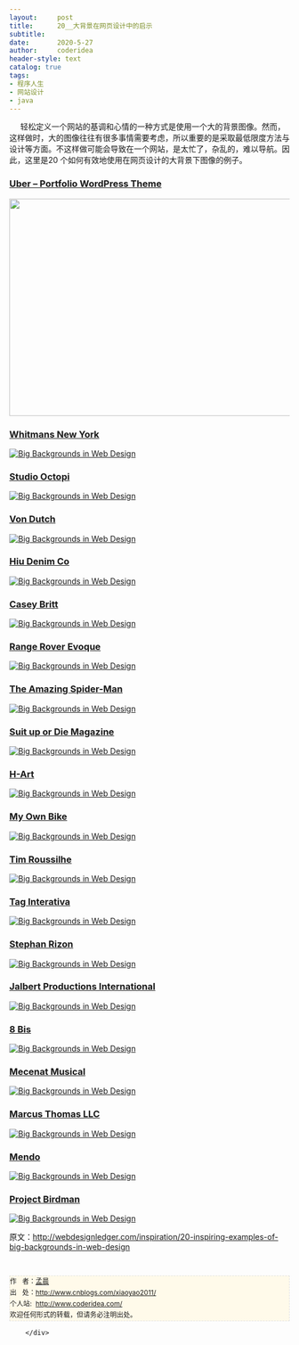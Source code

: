 ```yaml
---
layout:     post
title:      20__大背景在网页设计中的启示
subtitle:   
date:       2020-5-27
author:     coderidea
header-style: text
catalog: true
tags:
- 程序人生
- 网站设计
- java
--- 
```

<div class="postBody">
			<div id="cnblogs_post_body" class="blogpost-body"><p><span>     轻松定义一个网站的基调和心情的一种方式是使用一个大的背景图像。</span><span>然而，这样做时，大的图像往往有很多事情需要考虑，所以重要的是采取最低限度方法与设计等方面。</span><span>不这样做可能会导致在一个网站，是太忙了，杂乱的，难以导航。</span><span>因此，这里是20 个如何有效地使用在网页设计的大背景下图像的例子。</span></p>
<h3><a title="premium wordpress themes" href="http://themetrust.com/demos/uber/">Uber – Portfolio WordPress Theme</a></h3>
<p><a title="premium wordpress themes" href="http://themetrust.com/demos/uber/"><img class="aligncenter size-full wp-image-15136" title="uber_big_bkg" src="http://webdesignledger.com/wp-content/uploads/2012/05/uber_big_bkg.jpg" alt="" width="580" height="390" /></a></p>
<h3><a href="http://www.whitmansnyc.com/">Whitmans New York</a></h3>
<p><a href="http://www.whitmansnyc.com/"><img class="aligncenter size-full wp-image-3448" title="Big Backgrounds in Web Design" src="http://webdesignledger.com/wp-content/uploads/2012/05/bigbackgrounds01.jpg" alt="Big Backgrounds in Web Design" /></a></p>
<h3><a href="http://octopi.co.uk/">Studio Octopi</a></h3>
<p><a href="http://octopi.co.uk/"><img class="aligncenter size-full wp-image-3448" title="Big Backgrounds in Web Design" src="http://webdesignledger.com/wp-content/uploads/2012/05/bigbackgrounds02.jpg" alt="Big Backgrounds in Web Design" /></a></p>
<h3><a href="http://www.vondutch.com/">Von Dutch</a></h3>
<p><a href="http://www.vondutch.com/"><img class="aligncenter size-full wp-image-3448" title="Big Backgrounds in Web Design" src="http://webdesignledger.com/wp-content/uploads/2012/05/bigbackgrounds03.jpg" alt="Big Backgrounds in Web Design" /></a></p>
<h3><a href="http://hiutdenim.co.uk/">Hiu Denim Co</a></h3>
<p><a href="http://hiutdenim.co.uk/"><img class="aligncenter size-full wp-image-3448" title="Big Backgrounds in Web Design" src="http://webdesignledger.com/wp-content/uploads/2012/05/bigbackgrounds04.jpg" alt="Big Backgrounds in Web Design" /></a></p>
<h3><a href="http://www.caseybritt.com/">Casey Britt</a></h3>
<p><a href="http://www.caseybritt.com/"><img class="aligncenter size-full wp-image-3448" title="Big Backgrounds in Web Design" src="http://webdesignledger.com/wp-content/uploads/2012/05/bigbackgrounds05.jpg" alt="Big Backgrounds in Web Design" /></a></p>
<h3><a href="https://victoriabeckham.landrover.com/INT">Range Rover Evoque</a></h3>
<p><a href="https://victoriabeckham.landrover.com/INT"><img class="aligncenter size-full wp-image-3448" title="Big Backgrounds in Web Design" src="http://webdesignledger.com/wp-content/uploads/2012/05/bigbackgrounds06.jpg" alt="Big Backgrounds in Web Design" /></a></p>
<h3><a href="http://www.theamazingspidermangame.com/">The Amazing Spider-Man</a></h3>
<p><a href="http://www.theamazingspidermangame.com/"><img class="aligncenter size-full wp-image-3448" title="Big Backgrounds in Web Design" src="http://webdesignledger.com/wp-content/uploads/2012/05/bigbackgrounds07.jpg" alt="Big Backgrounds in Web Design" /></a></p>
<h3><a href="http://magazine1.suitupordie.com/">Suit up or Die Magazine</a></h3>
<p><a href="http://magazine1.suitupordie.com/"><img class="aligncenter size-full wp-image-3448" title="Big Backgrounds in Web Design" src="http://webdesignledger.com/wp-content/uploads/2012/05/bigbackgrounds08.jpg" alt="Big Backgrounds in Web Design" /></a></p>
<h3><a href="http://www.h-art.com/">H-Art</a></h3>
<p><a href="http://www.h-art.com/"><img class="aligncenter size-full wp-image-3448" title="Big Backgrounds in Web Design" src="http://webdesignledger.com/wp-content/uploads/2012/05/bigbackgrounds09.jpg" alt="Big Backgrounds in Web Design" /></a></p>
<h3><a href="http://www.myownbike.de/">My Own Bike</a></h3>
<p><a href="http://www.myownbike.de/"><img class="aligncenter size-full wp-image-3448" title="Big Backgrounds in Web Design" src="http://webdesignledger.com/wp-content/uploads/2012/05/bigbackgrounds10.jpg" alt="Big Backgrounds in Web Design" /></a></p>
<h3><a href="http://timothee-roussilhe.com/">Tim Roussilhe</a></h3>
<p><a href="http://timothee-roussilhe.com/"><img class="aligncenter size-full wp-image-3448" title="Big Backgrounds in Web Design" src="http://webdesignledger.com/wp-content/uploads/2012/05/bigbackgrounds11.jpg" alt="Big Backgrounds in Web Design" /></a></p>
<h3><a href="http://www.taginterativa.com.br/">Tag Interativa</a></h3>
<p><a href="http://www.taginterativa.com.br/"><img class="aligncenter size-full wp-image-3448" title="Big Backgrounds in Web Design" src="http://webdesignledger.com/wp-content/uploads/2012/05/bigbackgrounds12.jpg" alt="Big Backgrounds in Web Design" /></a></p>
<h3><a href="http://www.stephanrizon.com/">Stephan Rizon</a></h3>
<p><a href="http://www.stephanrizon.com/"><img class="aligncenter size-full wp-image-3448" title="Big Backgrounds in Web Design" src="http://webdesignledger.com/wp-content/uploads/2012/05/bigbackgrounds13.jpg" alt="Big Backgrounds in Web Design" /></a></p>
<h3><a href="http://jalbertfilm.com/">Jalbert Productions International</a></h3>
<p><a href="http://jalbertfilm.com/"><img class="aligncenter size-full wp-image-3448" title="Big Backgrounds in Web Design" src="http://webdesignledger.com/wp-content/uploads/2012/05/bigbackgrounds14.jpg" alt="Big Backgrounds in Web Design" /></a></p>
<h3><a href="http://www.8bisbranding.com/">8 Bis</a></h3>
<p><a href="http://www.8bisbranding.com/"><img class="aligncenter size-full wp-image-3448" title="Big Backgrounds in Web Design" src="http://webdesignledger.com/wp-content/uploads/2012/05/bigbackgrounds15.jpg" alt="Big Backgrounds in Web Design" /></a></p>
<h3><a href="http://www.mecenatmusical.societegenerale.com/">Mecenat Musical</a></h3>
<p><a href="http://www.mecenatmusical.societegenerale.com/"><img class="aligncenter size-full wp-image-3448" title="Big Backgrounds in Web Design" src="http://webdesignledger.com/wp-content/uploads/2012/05/bigbackgrounds16.jpg" alt="Big Backgrounds in Web Design" /></a></p>
<h3><a href="http://www.marcusthomasllc.com/">Marcus Thomas LLC</a></h3>
<p><a href="http://www.marcusthomasllc.com/"><img class="aligncenter size-full wp-image-3448" title="Big Backgrounds in Web Design" src="http://webdesignledger.com/wp-content/uploads/2012/05/bigbackgrounds17.jpg" alt="Big Backgrounds in Web Design" /></a></p>
<h3><a href="http://mendo.nl/">Mendo</a></h3>
<p><a href="http://mendo.nl/"><img class="aligncenter size-full wp-image-3448" title="Big Backgrounds in Web Design" src="http://webdesignledger.com/wp-content/uploads/2012/05/bigbackgrounds18.jpg" alt="Big Backgrounds in Web Design" /></a></p>
<h3><a href="http://project.birdman.ne.jp/">Project Birdman</a></h3>
<p><a href="http://project.birdman.ne.jp/"><img class="aligncenter size-full wp-image-3448" title="Big Backgrounds in Web Design" src="http://webdesignledger.com/wp-content/uploads/2012/05/bigbackgrounds19.jpg" alt="Big Backgrounds in Web Design" /></a></p>
<p><span>原文：<a href="http://webdesignledger.com/inspiration/20-inspiring-examples-of-big-backgrounds-in-web-design">http://webdesignledger.com/inspiration/20-inspiring-examples-of-big-backgrounds-in-web-design</a></span></p>


<div id="ckepop"> </div>
<div>
<p id="PSignature" style="line-height:20px;background:#FFFAEA no-repeat 2% 50%;font-size:12px;border:#e0e0e0 1px dashed;">作   者：<a href="http://www.cnblogs.com/xiaoyao2011/">孟晨</a> <br /> 出   处：<a href="http://www.cnblogs.com/xiaoyao2011/">http://www.cnblogs.com/xiaoyao2011/</a> <br />个人站:  <a href="http://www.coderidea.com/">http://www.coderidea.com/</a><br />欢迎任何形式的转载，但请务必注明出处。</p>
</div></div><div id="MySignature"></div>
<div class="clear"></div>
<div id="blog_post_info_block">
<div id="BlogPostCategory"></div>
<div id="EntryTag"></div>
<div id="blog_post_info">
</div>
<div class="clear"></div>
<div id="post_next_prev"></div>
</div>


		</div>